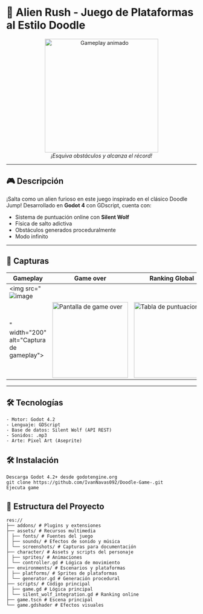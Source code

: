# 🦖 **Alien Rush** - Juego de Plataformas al Estilo Doodle 

<div align="center">
  <img src="![image](https://github.com/user-attachments/assets/d44f2d0d-e47e-45cf-8afa-bc6cd32be4cb)"
 alt="Gameplay animado" width="300">
  <br>
  <em>¡Esquiva obstáculos y alcanza el récord!</em>
</div>

---


## 🎮 **Descripción**
¡Salta como un alien furioso en este juego inspirado en el clásico Doodle Jump! Desarrollado en **Godot 4** con GDscript, cuenta con:

- Sistema de puntuación online con **Silent Wolf**
- Física de salto adictiva
- Obstáculos generados proceduralmente
- Modo infinito

---

## 📸 **Capturas**
| Gameplay | Game over | Ranking Global |
|----------|-----------|----------------|
| <img src="![image](https://github.com/user-attachments/assets/bfdae345-623f-4608-8f88-06bb569dc33c)
" width="200" alt="Captura de gameplay"> | <img src="![image](https://github.com/user-attachments/assets/d7064b46-8592-4115-afe9-6c68d86b698c)" width="200" alt="Pantalla de game over"> | <img src="![image](https://github.com/user-attachments/assets/ca6f85ca-5ecf-408d-9bee-372355d416ae)" width="200" alt="Tabla de puntuaciones"> |

---

## 🛠️ **Tecnologías**
```plaintext
- Motor: Godot 4.2
- Lenguaje: GDScript
- Base de datos: Silent Wolf (API REST)
- Sonidos: .mp3
- Arte: Pixel Art (Aseprite)
```
## 🛠️ **Instalación**
```
Descarga Godot 4.2+ desde godotengine.org
git clone https://github.com/IvanNavas092/Doodle-Game-.git
Ejecuta game
```
## 📂 **Estructura del Proyecto**
```
res://
├── addons/ # Plugins y extensiones
├── assets/ # Recursos multimedia
│ ├── fonts/ # Fuentes del juego
│ ├── sounds/ # Efectos de sonido y música
│ └── screenshots/ # Capturas para documentación
├── character/ # Assets y scripts del personaje
│ ├── sprites/ # Animaciones
│ └── controller.gd # Lógica de movimiento
├── environments/ # Escenarios y plataformas
│ ├── platforms/ # Sprites de plataformas
│ └── generator.gd # Generación procedural
├── scripts/ # Código principal
│ ├── game.gd # Lógica principal
│ └── silent_wolf_integration.gd # Ranking online
├── game.tscn # Escena principal
└── game.gdshader # Efectos visuales
```






